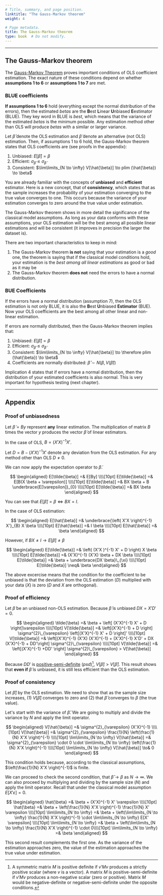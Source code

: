 ```yaml
---
# Title, summary, and page position.
linktitle: "The Gauss-Markov theorem"
weight: 4

# Page metadata.
title: The Gauss-Markov theorem
type: book  # Do not modify.
---
```




---

## The Gauss-Markov theorem

The [Gauss-Markov Theorem](https://en.wikipedia.org/wiki/Gauss%E2%80%93Markov_theorem#Remarks_on_the_proof) proves important conditions of OLS coefficient estimation. The exact nature of these conditions depend on whether **assumptions 1 to 6** or **assumptions 1 to 7** are met.

### BLUE coefficients

**If assumptions 1 to 6** hold (everything except the normal distribution of the errors), then the estimated $betas$ are the **B**est **L**inear **U**nbiased **E**estimator (BLUE). They key word in BLUE is *best*, which means that the variance of the estimated $betas$ is the minimum possible. Any estimation method other than OLS will produce $betas$ with a similar or larger variance.

Let $\hat{\beta}$ denote the OLS estimation and $\tilde{\beta}$ denote an alternative (not OLS) estimation. Then, if assumptions 1 to 6 hold, the Gauss-Markov theorem states that OLS coefficients are (see proofs in the appendix):

1. Unbiased: $E[\hat{\beta}] = \beta$
2. Efficient: $\sigma_{\hat{\beta}} \leq \sigma_{\tilde{\beta}}$
3. Consistent: $\lim\limits_{N \to \infty} V[\hat{\beta}] \to plim (\hat{\beta}) \to \beta$

You are already familiar with the concepts of **unbiased** and **efficient** estimator. Here is a new concept, that of **consistency**, which states that as the sample increases the probability of your estimation converging to the true value converges to one. This occurs because the variance of your estimation converges to zero around the true value under estimation.

The Gauss-Markov theorem shows in more detail the significance of the classical model assumptions. As long as your data conforms with these assumptions, your OLS estimation will be the best among all possible linear estimations and will be consistent (it improves in precision the larger the dataset is).

There are two important characteristics to keep in mind:
1. The Gauss-Markov theorem **is not** saying that your estimation is a *good* one, the theorem is saying that if the classical model conditions hold, your estimation is the *best among all linear estimations* as good or bad as it may be
2. The Gauss-Markov theorem **does not** need the errors to have a normal distribution.

### BUE Coefficients

If the errors have a normal distribution (assumption 7), then the OLS estimation is not only BLUE, it is also the **B**est **U**nbiased **Estimator** (BUE). Now your OLS coefficients are the best among all other linear and non-linear estimation.

If errors are normally distributed, then the Gauss-Markov theorem implies that:

1. Unbiased: $E[\hat{\beta}] = \beta$
2. Efficient: $\sigma_{\hat{\beta}} \leq \sigma_{\tilde{\beta}}$
3. Consistent: $\lim\limits_{N \to \infty} V[\hat{\beta}] \to \therefore plim (\hat{\beta}) \to \beta$
4. Coefficients are normally distributed: $\hat{\beta} \sim N\left(\beta, V(\hat{\beta})\right)$

Implication 4 states that if errors have a normal distribution, then the distribution of your estimated coefficients is also normal. This is very important for hypothesis testing (next chapter).

---

## Appendix

### Proof of unbiasedness

Let $\tilde{\beta} = By$ represent **any** linear estimation. The multiplication of matrix $B$ times the vector $y$ produces the vector $\tilde{\beta}$ of linear estimators.

In the case of OLS, $B = \left( X'X \right)^{-1} X'$.

Let $D = B - \left(X'X \right)^{-1} X'$ denote any deviation from the OLS estimation. For any method other than OLS $D \neq0$.

We can now apply the expectation operator to $\tilde{\beta}$.

$$
\begin{aligned}
E[\tilde{\beta}] =& E[By] \\\\[10pt]
E[\tilde{\beta}] =& E[B(X \beta + \varepsilon)] \\\\[10pt]
E[\tilde{\beta}] =& BX \beta + B \underbrace{E[\varepsilon]}_{0} \\\\[10pt]
E[\tilde{\beta}] =& BX \beta
\end{aligned}
$$

You can see that $E[\tilde{\beta}] = \beta \iff BX = I$.

In the case of OLS estimation:

$$
\begin{aligned}
E[\hat{\beta}] =& \underbrace{\left( X'X \right)^{-1} X'}_{B} X \beta \\\\[10pt]
E[\hat{\beta}] =& I \beta \\\\[10pt]
E[\hat{\beta}] =& \beta
\end{aligned}
$$

However, if $BX \neq I \to E[\tilde{\beta}] \neq \beta$

$$
\begin{aligned}
E[\tilde{\beta}] =& \left( (X'X )^{-1} X' + D \right) X \beta \\\\[10pt]
E[\tilde{\beta}] =& (X'X)^{-1} (X'X) \beta + DX \beta \\\\[10pt]
E[\tilde{\beta}] =& \beta + \underbrace{DX \beta}\_{\xi} \\\\[10pt]
E[\tilde{\beta}] \neq& \beta
\end{aligned}
$$

The above excercise means that the condition for the coefficient to be unbiased is that the deviation from the OLS estimation $(D)$ multiplied with your data $(X)$ is zero ($D$ and $X$ are orthogonal).

### Proof of efficiency

Let $\tilde{\beta}$ be an unbiased non-OLS estimation. Because $\tilde{\beta}$ is unbiased $DX=X'D'=0$.

$$
\begin{aligned}
\tilde{\beta} =& \beta + \left[ (X'X)^{-1} X' + D \right]\varepsilon \\\\[10pt]
V[\tilde{\beta}] =& \left[(X'X)^{-1} + D \right] \sigma^{2}\_{\varepsilon} \left[(X'X)^{-1} X' + D \right]' \\\\[10pt]
V[\tilde{\beta}] =& \left[(X'X)^{-1} (X'X) (X'X)^{-1} + (X'X)^{-1} X'D' + DX (X'X)^{-1} + DD'\right] \sigma^{2}\_{\varepsilon} \\\\[10pt]
V[\tilde{\beta}] =& \left[(X'X)^{-1} +DD' \right] \sigma^{2}\_{\varepsilon} > V[\hat{\beta}]
\end{aligned}
$$

Because $DD'$ is [positive-semi-definite](https://en.wikipedia.org/wiki/Definite_symmetric_matrix) ($psd$)[^1], $V[\tilde{\beta}] > V[\hat{\beta}]$. This result shows that **even if** $\tilde{\beta}$ is unbiased, it is still less efficient than the OLS estimation. 

### Proof of consistency

Let $\hat{\beta}]$ by the OLS estimation. We need to show that as the sample size increases, (1) $V[\hat{\beta}]$ converges to zero and (2) that $\hat{\beta}$ converges to $\beta$ (the true value).

Let's start with the variance of $\hat{\beta}$. We are going to multiply and divide the variance by $N$ and apply the limit operator.

$$
\begin{aligned}
V[\hat{\beta}] =& \sigma^{2}_{\varepsilon} (X'X)^{-1} \\\\[10pt]
V[\hat{\beta}] =& \sigma^{2}_{\varepsilon} \frac{1}{N} \left(\frac{1}{N} X'X \right)^{-1} \\\\[10pt]
\lim\limits_{N \to \infty} V[\hat{\beta}] =& \sigma^{2}_{\varepsilon} \cdot 0 \cdot \lim\limits_{N \to \infty} \left(\frac{1}{N} X'X \right)^{-1} \\\\[10pt]
\lim\limits_{N \to \infty} V[\hat{\beta}] \to& 0
\end{aligned}
$$

This condition holds because, according to the classical assumptions, $\left(\frac{1}{N} X'X \right)^{-1}$ is finite.

We can proceed to check the second condition, that $\hat{\beta} \to \beta$ as $N \to \infty$. We can also proceed by multiplying and dividing by the sample size $(N)$ and apply the limit operator. Recall that under the classical model assumption $E[X' \varepsilon] = 0$.

$$
\begin{aligned}
\hat{\beta} =& \beta + (X'X)^{-1} X' \varepsilon \\\\[10pt]
\hat{\beta} =& \beta + \left(\frac{1}{N} X'X \right)^{-1} \frac{1}{N} X' \varepsilon \\\\[10pt]
\lim\limits_{N \to \infty} =& \beta + \left(\lim\limits_{N \to \infty} \frac{1}{N} X'X \right)^{-1} \cdot \lim\limits_{N \to \infty} E[X' \varepsilon] \\\\[10pt]
\lim\limits_{N \to \infty} =& \beta + \left(\lim\limits_{N \to \infty} \frac{1}{N} X'X \right)^{-1} \cdot 0\\\\[10pt]
\lim\limits_{N \to \infty} =& \beta
\end{aligned}
$$

This second result complements the first one. As the variance of the estimation approaches zero, the value of the estimation approaches the true value under estimation.

<!-- FOOTNOTES -->
[^1]: A symmetric matrix $M$ is positive definite if $v'Mv$ produces a strictly positive scalar (where $v$ is a vector). A matrix $M$ is positive-semi-definite if $v'Mv$ produces a non-negative scalar (zero or positive). Matrix $M$ would be negative-definite or negative-semi-definite under the opposite conditions.
